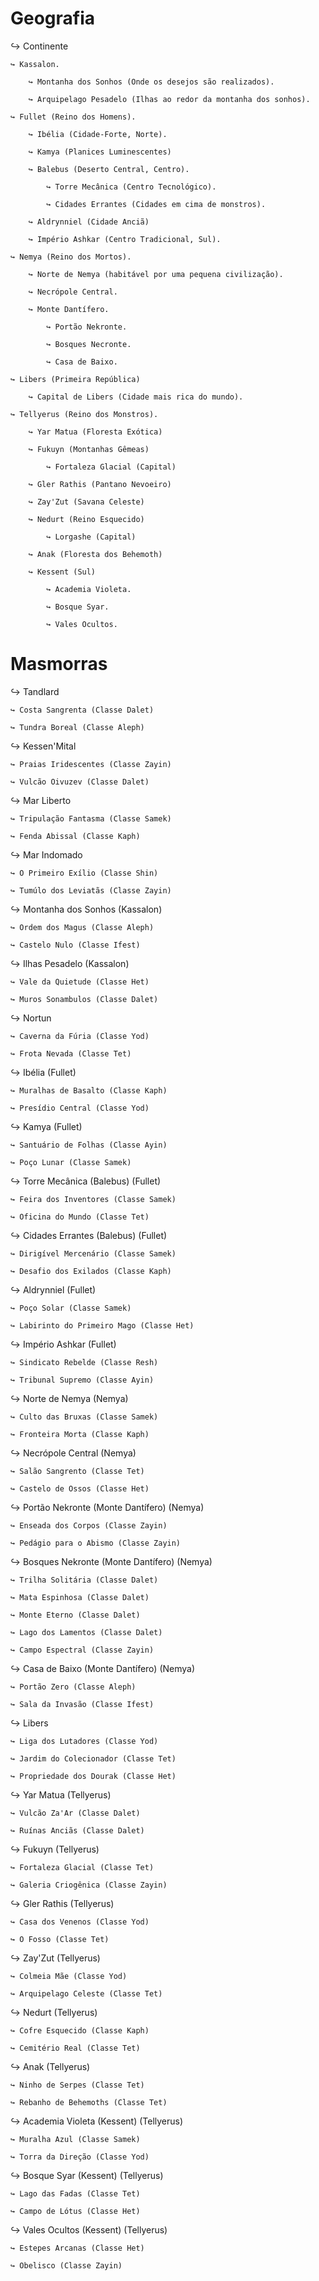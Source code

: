 # Geografia

↪ Continente

    ↪ Kassalon.

        ↪ Montanha dos Sonhos (Onde os desejos são realizados).

        ↪ Arquipelago Pesadelo (Ilhas ao redor da montanha dos sonhos).

    ↪ Fullet (Reino dos Homens).

        ↪ Ibélia (Cidade-Forte, Norte).

        ↪ Kamya (Planices Luminescentes)

        ↪ Balebus (Deserto Central, Centro).

            ↪ Torre Mecânica (Centro Tecnológico).

            ↪ Cidades Errantes (Cidades em cima de monstros).

        ↪ Aldrynniel (Cidade Anciã)

        ↪ Império Ashkar (Centro Tradicional, Sul).

    ↪ Nemya (Reino dos Mortos).

        ↪ Norte de Nemya (habitável por uma pequena civilização).

        ↪ Necrópole Central.

        ↪ Monte Dantífero.

            ↪ Portão Nekronte.

            ↪ Bosques Necronte.

            ↪ Casa de Baixo.

    ↪ Libers (Primeira República)

        ↪ Capital de Libers (Cidade mais rica do mundo).

    ↪ Tellyerus (Reino dos Monstros).

        ↪ Yar Matua (Floresta Exótica)

        ↪ Fukuyn (Montanhas Gêmeas)

            ↪ Fortaleza Glacial (Capital)

        ↪ Gler Rathis (Pantano Nevoeiro)

        ↪ Zay'Zut (Savana Celeste)

        ↪ Nedurt (Reino Esquecido)

            ↪ Lorgashe (Capital)

        ↪ Anak (Floresta dos Behemoth)

        ↪ Kessent (Sul)

            ↪ Academia Violeta.

            ↪ Bosque Syar.

            ↪ Vales Ocultos.
# Masmorras

↪ Tandlard

    ↪ Costa Sangrenta (Classe Dalet)

    ↪ Tundra Boreal (Classe Aleph)

↪ Kessen'Mital 

    ↪ Praias Iridescentes (Classe Zayin)

    ↪ Vulcão Oivuzev (Classe Dalet)

↪ Mar Liberto

    ↪ Tripulação Fantasma (Classe Samek)

    ↪ Fenda Abissal (Classe Kaph)

↪ Mar Indomado

    ↪ O Primeiro Exílio (Classe Shin)

    ↪ Tumúlo dos Leviatãs (Classe Zayin)

↪ Montanha dos Sonhos (Kassalon)

    ↪ Ordem dos Magus (Classe Aleph)

    ↪ Castelo Nulo (Classe Ifest)

↪ Ilhas Pesadelo (Kassalon)

    ↪ Vale da Quietude (Classe Het)

    ↪ Muros Sonambulos (Classe Dalet)

↪ Nortun

    ↪ Caverna da Fúria (Classe Yod)

    ↪ Frota Nevada (Classe Tet)

↪ Ibélia (Fullet)

    ↪ Muralhas de Basalto (Classe Kaph)

    ↪ Presídio Central (Classe Yod)

↪ Kamya (Fullet)

    ↪ Santuário de Folhas (Classe Ayin)

    ↪ Poço Lunar (Classe Samek)

↪ Torre Mecânica (Balebus) (Fullet)

    ↪ Feira dos Inventores (Classe Samek)

    ↪ Oficina do Mundo (Classe Tet)

↪ Cidades Errantes (Balebus) (Fullet)

    ↪ Dirigível Mercenário (Classe Samek)

    ↪ Desafio dos Exilados (Classe Kaph)

↪ Aldrynniel (Fullet)

    ↪ Poço Solar (Classe Samek)

    ↪ Labirinto do Primeiro Mago (Classe Het)

↪ Império Ashkar (Fullet)

    ↪ Sindicato Rebelde (Classe Resh)

    ↪ Tribunal Supremo (Classe Ayin)

↪ Norte de Nemya (Nemya)

    ↪ Culto das Bruxas (Classe Samek)

    ↪ Fronteira Morta (Classe Kaph)

↪ Necrópole Central (Nemya)

    ↪ Salão Sangrento (Classe Tet)

    ↪ Castelo de Ossos (Classe Het)

↪ Portão Nekronte (Monte Dantífero) (Nemya)

    ↪ Enseada dos Corpos (Classe Zayin)

    ↪ Pedágio para o Abismo (Classe Zayin)

↪ Bosques Nekronte (Monte Dantífero) (Nemya)

    ↪ Trilha Solitária (Classe Dalet)

    ↪ Mata Espinhosa (Classe Dalet)

    ↪ Monte Eterno (Classe Dalet)

    ↪ Lago dos Lamentos (Classe Dalet)

    ↪ Campo Espectral (Classe Zayin)

↪ Casa de Baixo (Monte Dantífero) (Nemya)

    ↪ Portão Zero (Classe Aleph)

    ↪ Sala da Invasão (Classe Ifest)

↪ Libers 

    ↪ Liga dos Lutadores (Classe Yod)

    ↪ Jardim do Colecionador (Classe Tet)

    ↪ Propriedade dos Dourak (Classe Het)

↪ Yar Matua (Tellyerus)

    ↪ Vulcão Za'Ar (Classe Dalet)

    ↪ Ruínas Anciãs (Classe Dalet)

↪ Fukuyn (Tellyerus)

    ↪ Fortaleza Glacial (Classe Tet)

    ↪ Galeria Criogênica (Classe Zayin)

↪ Gler Rathis (Tellyerus)

    ↪ Casa dos Venenos (Classe Yod)

    ↪ O Fosso (Classe Tet)

↪ Zay'Zut (Tellyerus)

    ↪ Colmeia Mãe (Classe Yod)

    ↪ Arquipelago Celeste (Classe Tet)

↪ Nedurt (Tellyerus)

    ↪ Cofre Esquecido (Classe Kaph)

    ↪ Cemitério Real (Classe Tet)

↪ Anak (Tellyerus)

    ↪ Ninho de Serpes (Classe Tet)

    ↪ Rebanho de Behemoths (Classe Tet)

↪ Academia Violeta (Kessent) (Tellyerus)

    ↪ Muralha Azul (Classe Samek)

    ↪ Torra da Direção (Classe Yod)

↪ Bosque Syar (Kessent) (Tellyerus)

    ↪ Lago das Fadas (Classe Tet)

    ↪ Campo de Lótus (Classe Het)

↪ Vales Ocultos (Kessent) (Tellyerus)

    ↪ Estepes Arcanas (Classe Het)

    ↪ Obelisco (Classe Zayin)